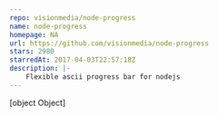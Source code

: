 ```yaml
---
repo: visionmedia/node-progress
name: node-progress
homepage: NA
url: https://github.com/visionmedia/node-progress
stars: 2980
starredAt: 2017-04-03T22:57:18Z
description: |-
    Flexible ascii progress bar for nodejs
---
```


[object Object]
